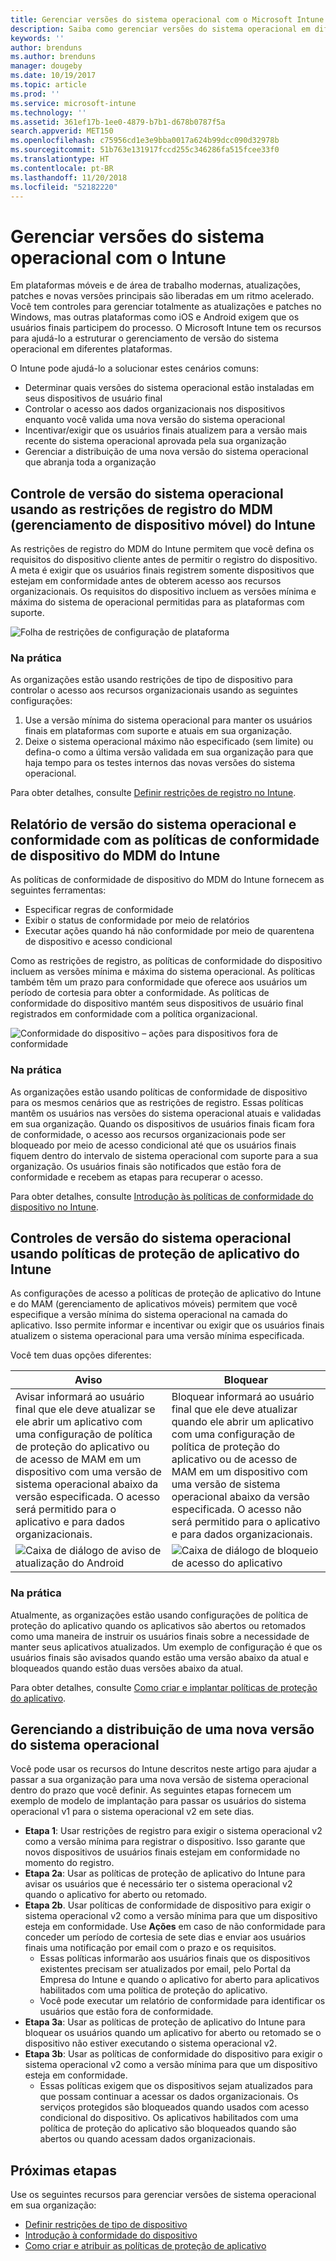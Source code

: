 ```yaml
---
title: Gerenciar versões do sistema operacional com o Microsoft Intune
description: Saiba como gerenciar versões do sistema operacional em diferentes plataformas com o Microsoft Intune.
keywords: ''
author: brenduns
ms.author: brenduns
manager: dougeby
ms.date: 10/19/2017
ms.topic: article
ms.prod: ''
ms.service: microsoft-intune
ms.technology: ''
ms.assetid: 361ef17b-1ee0-4879-b7b1-d678b0787f5a
search.appverid: MET150
ms.openlocfilehash: c75956cd1e3e9bba0017a624b99dcc090d32978b
ms.sourcegitcommit: 51b763e131917fccd255c346286fa515fcee33f0
ms.translationtype: HT
ms.contentlocale: pt-BR
ms.lasthandoff: 11/20/2018
ms.locfileid: "52182220"
---
```

# <a name="manage-operating-system-versions-with-intune"></a>Gerenciar versões do sistema operacional com o Intune
Em plataformas móveis e de área de trabalho modernas, atualizações, patches e novas versões principais são liberadas em um ritmo acelerado. Você tem controles para gerenciar totalmente as atualizações e patches no Windows, mas outras plataformas como iOS e Android exigem que os usuários finais participem do processo.  O Microsoft Intune tem os recursos para ajudá-lo a estruturar o gerenciamento de versão do sistema operacional em diferentes plataformas.

O Intune pode ajudá-lo a solucionar estes cenários comuns: 
- Determinar quais versões do sistema operacional estão instaladas em seus dispositivos de usuário final
- Controlar o acesso aos dados organizacionais nos dispositivos enquanto você valida uma nova versão do sistema operacional
- Incentivar/exigir que os usuários finais atualizem para a versão mais recente do sistema operacional aprovada pela sua organização
- Gerenciar a distribuição de uma nova versão do sistema operacional que abranja toda a organização
  
## <a name="operating-system-version-control-using-intune-mobile-device-management-mdm-enrollment-restrictions"></a>Controle de versão do sistema operacional usando as restrições de registro do MDM (gerenciamento de dispositivo móvel) do Intune
As restrições de registro do MDM do Intune permitem que você defina os requisitos do dispositivo cliente antes de permitir o registro do dispositivo. A meta é exigir que os usuários finais registrem somente dispositivos que estejam em conformidade antes de obterem acesso aos recursos organizacionais. Os requisitos do dispositivo incluem as versões mínima e máxima do sistema de operacional permitidas para as plataformas com suporte.
 
![Folha de restrições de configuração de plataforma](./media/os-version-platform-configurations.png) 
 
### <a name="in-practice"></a>Na prática
As organizações estão usando restrições de tipo de dispositivo para controlar o acesso aos recursos organizacionais usando as seguintes configurações: 
1. Use a versão mínima do sistema operacional para manter os usuários finais em plataformas com suporte e atuais em sua organização. 
2. Deixe o sistema operacional máximo não especificado (sem limite) ou defina-o como a última versão validada em sua organização para que haja tempo para os testes internos das novas versões do sistema operacional.

Para obter detalhes, consulte [Definir restrições de registro no Intune](https://docs.microsoft.com/intune/enrollment-restrictions-set#set-device-type-restrictions).
 
## <a name="operating-system-version-reporting-and-compliance-with-intune-mdm-device-compliance-policies"></a>Relatório de versão do sistema operacional e conformidade com as políticas de conformidade de dispositivo do MDM do Intune
As políticas de conformidade de dispositivo do MDM do Intune fornecem as seguintes ferramentas: 
- Especificar regras de conformidade
- Exibir o status de conformidade por meio de relatórios
- Executar ações quando há não conformidade por meio de quarentena de dispositivo e acesso condicional

Como as restrições de registro, as políticas de conformidade do dispositivo incluem as versões mínima e máxima do sistema operacional. As políticas também têm um prazo para conformidade que oferece aos usuários um período de cortesia para obter a conformidade. As políticas de conformidade do dispositivo mantém seus dispositivos de usuário final registrados em conformidade com a política organizacional.

![Conformidade do dispositivo – ações para dispositivos fora de conformidade](./media/os-version-actions-noncompliance.png) 

### <a name="in-practice"></a>Na prática
As organizações estão usando políticas de conformidade de dispositivo para os mesmos cenários que as restrições de registro. Essas políticas mantêm os usuários nas versões do sistema operacional atuais e validadas em sua organização. Quando os dispositivos de usuários finais ficam fora de conformidade, o acesso aos recursos organizacionais pode ser bloqueado por meio de acesso condicional até que os usuários finais fiquem dentro do intervalo de sistema operacional com suporte para a sua organização. Os usuários finais são notificados que estão fora de conformidade e recebem as etapas para recuperar o acesso.   

Para obter detalhes, consulte [Introdução às políticas de conformidade do dispositivo no Intune](https://docs.microsoft.com/intune/device-compliance-get-started).
 
## <a name="operating-system-version-controls-using-intune-app-protection-policies"></a>Controles de versão do sistema operacional usando políticas de proteção de aplicativo do Intune    
As configurações de acesso a políticas de proteção de aplicativo do Intune e do MAM (gerenciamento de aplicativos móveis) permitem que você especifique a versão mínima do sistema operacional na camada do aplicativo. Isso permite informar e incentivar ou exigir que os usuários finais atualizem o sistema operacional para uma versão mínima especificada.
 
Você tem duas opções diferentes: 

|Aviso  |Bloquear  |
|---------|---------|
|Avisar informará ao usuário final que ele deve atualizar se ele abrir um aplicativo com uma configuração de política de proteção do aplicativo ou de acesso de MAM em um dispositivo com uma versão de sistema operacional abaixo da versão especificada. O acesso será permitido para o aplicativo e para dados organizacionais.|Bloquear informará ao usuário final que ele deve atualizar quando ele abrir um aplicativo com uma configuração de política de proteção do aplicativo ou de acesso de MAM em um dispositivo com uma versão de sistema operacional abaixo da versão especificada. O acesso não será permitido para o aplicativo e para dados organizacionais.|
|![Caixa de diálogo de aviso de atualização do Android](./media/os-version-update-warning.png)    |![Caixa de diálogo de bloqueio de acesso do aplicativo](./media/os-version-access-blocked.png)          |

 
### <a name="in-practice"></a>Na prática
Atualmente, as organizações estão usando configurações de política de proteção do aplicativo quando os aplicativos são abertos ou retomados como uma maneira de instruir os usuários finais sobre a necessidade de manter seus aplicativos atualizados. Um exemplo de configuração é que os usuários finais são avisados quando estão uma versão abaixo da atual e bloqueados quando estão duas versões abaixo da atual.
 
Para obter detalhes, consulte [Como criar e implantar políticas de proteção do aplicativo](https://docs.microsoft.com/intune/app-protection-policies).

## <a name="managing-a-new-operating-system-version-rollout"></a>Gerenciando a distribuição de uma nova versão do sistema operacional
Você pode usar os recursos do Intune descritos neste artigo para ajudar a passar a sua organização para uma nova versão de sistema operacional dentro do prazo que você definir. As seguintes etapas fornecem um exemplo de modelo de implantação para passar os usuários do sistema operacional v1 para o sistema operacional v2 em sete dias.
- **Etapa 1**: Usar restrições de registro para exigir o sistema operacional v2 como a versão mínima para registrar o dispositivo. Isso garante que novos dispositivos de usuários finais estejam em conformidade no momento do registro.
- **Etapa 2a**: Usar as políticas de proteção de aplicativo do Intune para avisar os usuários que é necessário ter o sistema operacional v2 quando o aplicativo for aberto ou retomado.
- **Etapa 2b**. Usar políticas de conformidade de dispositivo para exigir o sistema operacional v2 como a versão mínima para que um dispositivo esteja em conformidade. Use **Ações** em caso de não conformidade para conceder um período de cortesia de sete dias e enviar aos usuários finais uma notificação por email com o prazo e os requisitos.
  -  Essas políticas informarão aos usuários finais que os dispositivos existentes precisam ser atualizados por email, pelo Portal da Empresa do Intune e quando o aplicativo for aberto para aplicativos habilitados com uma política de proteção do aplicativo.
  - Você pode executar um relatório de conformidade para identificar os usuários que estão fora de conformidade. 
- **Etapa 3a**: Usar as políticas de proteção de aplicativo do Intune para bloquear os usuários quando um aplicativo for aberto ou retomado se o dispositivo não estiver executando o sistema operacional v2.
- **Etapa 3b**: Usar as políticas de conformidade do dispositivo para exigir o sistema operacional v2 como a versão mínima para que um dispositivo esteja em conformidade.
  - Essas políticas exigem que os dispositivos sejam atualizados para que possam continuar a acessar os dados organizacionais. Os serviços protegidos são bloqueados quando usados com acesso condicional do dispositivo. Os aplicativos habilitados com uma política de proteção do aplicativo são bloqueados quando são abertos ou quando acessam dados organizacionais.

## <a name="next-steps"></a>Próximas etapas
Use os seguintes recursos para gerenciar versões de sistema operacional em sua organização: 

- [Definir restrições de tipo de dispositivo](https://docs.microsoft.com/intune/enrollment-restrictions-set#set-device-type-restrictions)
- [Introdução à conformidade do dispositivo](https://docs.microsoft.com/intune/device-compliance-get-started)
- [Como criar e atribuir as políticas de proteção de aplicativo](https://docs.microsoft.com/intune/app-protection-policies)
